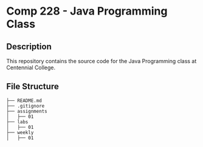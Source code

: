 # Comp 228 - Java Programming Class

## Description

This repository contains the source code for the Java Programming class at Centennial
College.

## File Structure

```
├── README.md
├── .gitignore
├── assignments
│   ├── 01
├── labs
│   ├── 01
├── weekly
│   ├── 01
```
